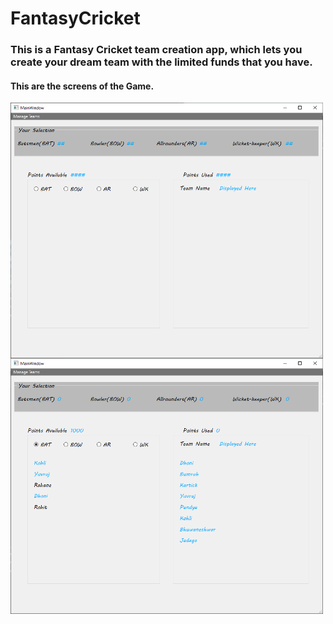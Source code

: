 # FantasyCricket
### This is a Fantasy Cricket team creation app, which lets you create your dream team with the limited funds that you have.
#### This are the screens of the Game.
<img align="left" alt="Main Screen GUI" width="500px" src="Images/Annotation 2020-08-10 130819.png" />
<img align="left" alt="Player Screen GUI" width="500px" src="Images/Annotation 2020-08-10 130638.png" />

